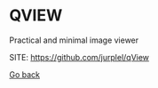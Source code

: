 # QVIEW
 
 Practical and minimal image viewer
 
 SITE: https://github.com/jurplel/qView

 [Go back](https://portable-linux-apps.github.io/apps.html)
